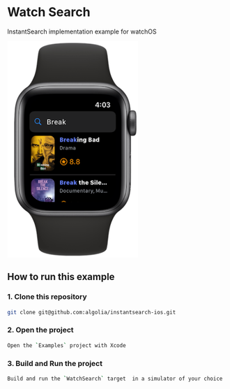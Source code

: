 #  Watch Search

InstantSearch implementation example for watchOS

<img src="/Resources/instant-search-watch.png" width="300"/>

## How to run this example

### 1. Clone this repository

```sh
git clone git@github.com:algolia/instantsearch-ios.git
```

### 2. Open the project

```sh
Open the `Examples` project with Xcode 
```

### 3. Build and Run the project

```sh
Build and run the `WatchSearch` target  in a simulator of your choice
```
